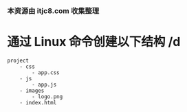 ### 本资源由 itjc8.com 收集整理
# 通过 Linux 命令创建以下结构  /d
```
project
    - css
        - app.css
    - js
        - app.js
    - images
        - logo.png
    - index.html
```
